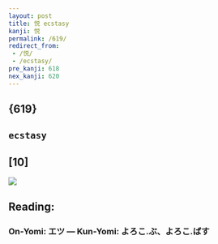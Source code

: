 ```yaml
---
layout: post
title: 悦 ecstasy
kanji: 悦
permalink: /619/
redirect_from:
 - /悦/
 - /ecstasy/
pre_kanji: 618
nex_kanji: 620
---
```


## {619}

## `ecstasy`

## [10]

<div class="stroke"><img src="E682A6.png" /></div>

## Reading:

### On-Yomi: エツ &mdash; Kun-Yomi: よろこ.ぶ、よろこ.ばす
